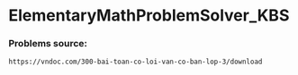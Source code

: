 # ElementaryMathProblemSolver_KBS

### Problems source:
    https://vndoc.com/300-bai-toan-co-loi-van-co-ban-lop-3/download